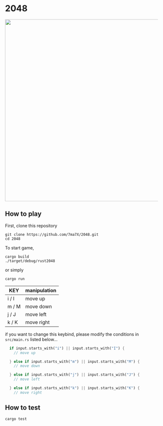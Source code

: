 # 2048

<img src="https://user-images.githubusercontent.com/36184621/52550849-43ec4e00-2e1d-11e9-90b0-2384aab813ca.gif" width="600">

## How to play

First, clone this repository

```
git clone https://github.com/7ma7X/2048.git
cd 2048
```

To start game,

```
cargo build
./target/debug/rust2048
```

or simply

```
cargo run
```

|  KEY  |  manipulation  |
| ---- | ---- |
|  i / I |  move up  |
|  m / M |  move down  |
|  j / J |  move left  |
|  k / K |  move right  |

if you want to change this keybind, please modify the conditions in `src/main.rs` listed below...

```rust
  if input.starts_with("i") || input.starts_with("I") {
    // move up

  } else if input.starts_with("m") || input.starts_with("M") {
    // move down

  } else if input.starts_with("j") || input.starts_with("J") {
    // move left

  } else if input.starts_with("k") || input.starts_with("K") {
    // move right
```

## How to test

```
cargo test
```